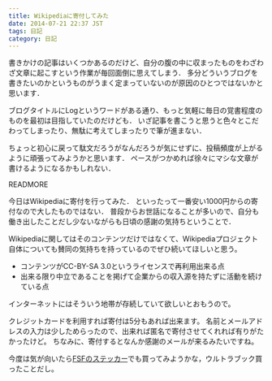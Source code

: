 ```yaml
---
title: Wikipediaに寄付してみた
date: 2014-07-21 22:37 JST
tags: 日記
category: 日記
---
```


書きかけの記事はいくつかあるのだけど、自分の腹の中に収まったものをわざわざ文章に起こすという作業が毎回面倒に思えてしまう．
多分どういうブログを書きたいのかというものがうまく定まっていないのが原因のひとつではないかと思います．

ブログタイトルにLogというワードがある通り、もっと気軽に毎日の覚書程度のものを最初は目指していたのだけども．
いざ記事を書こうと思うと色々とこだわってしまったり、無駄に考えてしまったりで筆が進まない．

ちょっと初心に戻って駄文だろうがなんだろうが気にせずに、投稿頻度が上がるように頑張ってみようかと思います．
ペースがつかめれば徐々にマシな文章が書けるようになるかもしれない．

READMORE

今日はWikipediaに寄付を行ってみた．
といったって一番安い1000円からの寄付なので大したものではない．
普段からお世話になることが多いので、自分も働き出したことだし少ないながらも日頃の感謝の気持ちということで．

Wikipediaに関してはそのコンテンツだけではなくて、Wikipediaプロジェクト自体についても賛同の気持ちを持っているのでぜひ続いてほしいと思う。

* コンテンツがCC-BY-SA 3.0というライセンスで再利用出来る点
* 出来る限り中立であることを掲げて企業からの収入源を持たずに活動を続けている点

インターネットにはそういう地帯が存続していて欲しいとおもうので。

クレジットカードを利用すれば寄付は5分もあれば出来ます。
名前とメールアドレスの入力は少しためらったので、出来れば匿名で寄付させてくれれば有りがたかったけど。
ちなみに、寄付するとなんか感謝のメールが来るみたいですね。

今度は気が向いたら[FSFのステッカー](http://shop.fsf.org/)でも買ってみようかな，ウルトラブック買ったことだし。
